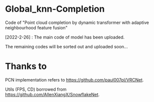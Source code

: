 # Global_knn-Completion
Code of "Point cloud completion by dynamic transformer with adaptive neighbourhood feature fusion"

[2022-2-26] : The main code of model has been uploaded. 

The remaining codes will be sorted out and uploaded soon...

# Thanks to
PCN implementation refers to https://github.com/paul007pl/VRCNet.

Utils (FPS, CD) borrowed from https://github.com/AllenXiangX/SnowflakeNet.
